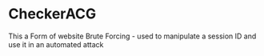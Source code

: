 # CheckerACG
This a Form of website Brute Forcing - used to manipulate a session ID and use it in an automated attack
